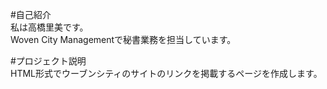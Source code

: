#自己紹介  
私は高橋里美です。  
Woven City Managementで秘書業務を担当しています。  
  
#プロジェクト説明  
HTML形式でウーブンシティのサイトのリンクを掲載するページを作成します。  